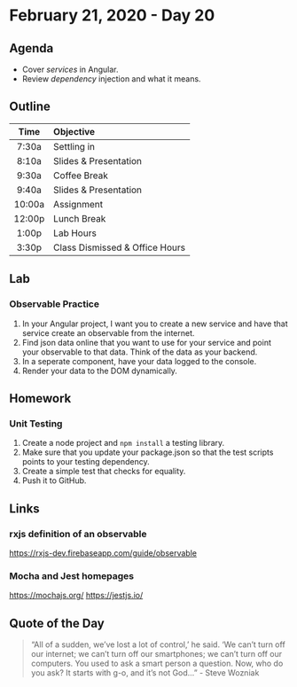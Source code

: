 # February 21, 2020 - Day 20


## Agenda
- Cover *services* in Angular. 
- Review *dependency* injection and what it means. 
## Outline

| Time   | Objective                        |
|:------:|:---------------------------------|
| 7:30a  | Settling in                      |
| 8:10a  | Slides & Presentation            |
| 9:30a  | Coffee Break                     |
| 9:40a  | Slides & Presentation            |
| 10:00a | Assignment                       |
| 12:00p | Lunch Break                      |
| 1:00p  | Lab Hours                        |
| 3:30p  | Class Dismissed & Office Hours   |


## Lab

### Observable Practice

1. In your Angular project, I want you to create a new service and have that service create an observable from the internet. 
2. Find json data online that you want to use for your service and point your observable to that data. Think of the data as your backend.
3. In a seperate component, have your data logged to the console. 
4. Render your data to the DOM dynamically. 

## Homework

### Unit Testing

1. Create a node project and `npm install` a testing library.
2. Make sure that you update your package.json so that the test scripts points to your testing dependency. 
3. Create a simple test that checks for equality. 
4. Push it to GitHub. 



## Links


### rxjs definition of an observable

https://rxjs-dev.firebaseapp.com/guide/observable


### Mocha and Jest homepages

https://mochajs.org/
https://jestjs.io/

## Quote of the Day 
>“All of a sudden, we’ve lost a lot of control,’ he said. ‘We can’t turn off our internet; we can’t turn off our smartphones; we can’t turn off our computers. You used to ask a smart person a question. Now, who do you ask? It starts with g-o, and it’s not God…” - Steve Wozniak

